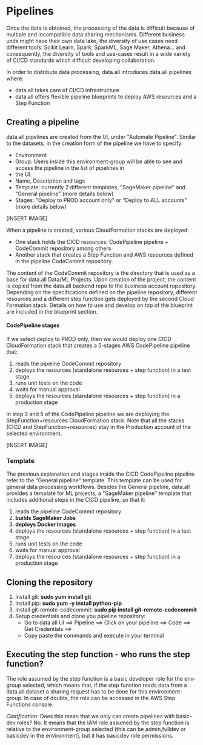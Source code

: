 # **Pipelines**

Once the data is obtained, the processing of the data is difficult because of multiple and incompatible data sharing
mechanisms. Different business units might have their own data lake, the diversity of use cases need different tools:
Scikit Learn, Spark, SparkML, Sage Maker, Athena… and consequently, the diversity of tools and use-cases result in a
wide variety of CI/CD standards which difficult developing collaboration.

In order to distribute data processing, data.all introduces data.all pipelines where:
- data.all takes care of CI/CD infrastructure
- data.all offers flexible pipeline blueprints to deploy AWS resources and a Step Function

## Creating a pipeline
data.all pipelines are created from the UI, under "Automate Pipeline". Similar to the datasets, in the creation form of
the pipeline we have to specify:
- Environment
- Group: Users inside this environment-group will be able to see and access the pipeline in the list of pipelines in
- the UI.
- Name, Description and tags
- Template: currently 2 different templates, "SageMaker pipeline" and "General pipeline" (more details below)
- Stages: "Deploy to PROD account only" or "Deploy to ALL accounts" (more details below)

[INSERT IMAGE]

When a pipeline is created, various CloudFormation stacks are deployed:
- One stack holds the CICD resources: CodePipeline pipeline + CodeCommit repository among others
- Another stack that creates a Step Function and AWS resources defined in the pipeline CodeCommit repository.

The content of the CodeCommit repository is the directory that is used as a base for data.all Data/ML Projects.
Upon creation of the project, the content is copied from the data.all backend repo to the business account repository.
Depending on the specifications defined on the pipeline repository, different resources and a different step function
gets deployed by the second Cloud Formation stack. Details on how to use and develop on top of the blueprint are
included in the blueprint section.

#### CodePipeline stages
If we select deploy to PROD only, then we would deploy one CICD CloudFormation stack that creates a 5-stages AWS
CodePipeline pipeline that:
1. reads the pipeline CodeCommit repository
2. deploys the resources (standalone resources + step function) in a test stage
3. runs unit tests on the code
4. waits for manual approval
5. deploys the resources (standalone resources + step function) in a production stage

In step 2 and 5 of the CodePipeline pipeline we are deploying the StepFunction+resources CloudFormation stack.
Note that all the stacks (CICD and StepFunction+resources) stay in the Production account of the selected environment.

[INSERT IMAGE]

### Template
The previous explanation and stages inside the CICD CodePipeline pipeline refer to the "General pipeline" template.
This template can be used for general data processing workflows. Besides the General pipeline, data.all provides a
template for ML projects, a "SageMaker pipeline" template that includes additional steps in the CICD pipeline, so
that it:
1. reads the pipeline CodeCommit repository
2. **builds SageMaker Jobs**
3. **deploys Docker Images**
2. deploys the resources (standalone resources + step function) in a test stage
3. runs unit tests on the code
4. waits for manual approval
5. deploys the resources (standalone resources + step function) in a production stage

## Cloning the repository
1. Install git: **sudo yum install git**
1. Install pip: **sudo yum -y install python-pip**
1. Install git-remote-codecommit: **sudo pip install git-remote-codecommit**
1. Setup credentials and clone you pipeline repository:
    - Go to data.all UI ==> Pipeline ==> Click on your pipeline ==> Code ==> Get Credentials ==>
    - Copy paste the commands and execute in your terminal


## Executing the step function - who runs the step function?
The role assumed by the step function is a basic developer role for the env-group selected, which means that, if the
step function reads data from a data.all dataset a sharing request has to be done for this environment-group. In case
of doubts, the role can be accessed in the AWS Step Functions console.

*Clarification*: Does this mean that we only can create pipelines with basic-dev roles? No. It means that the IAM role
assumed by the step function is relative to  the environment-group selected (this can be admin,fulldev or basicdev in
the environment), but it has basicdev role permissions.
